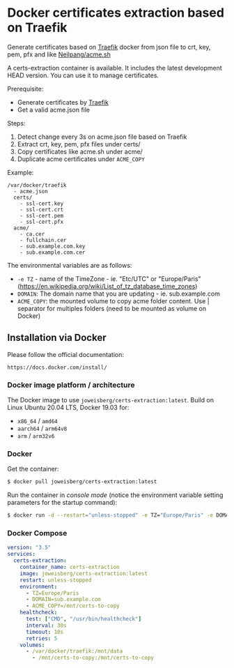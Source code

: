 # Docker certificates extraction based on Traefik

Generate certificates based on [Traefik](https://docs.traefik.io/) docker from json file to crt, key, pem, pfx and like [Neilpang/acme.sh](https://github.com/acmesh-official/acme.sh)

A certs-extraction container is available. It includes the latest development HEAD version. You can use it to manage certificates.

Prerequisite:

* Generate certificates by [Traefik](https://docs.traefik.io/)
* Get a valid acme.json file

Steps:
1. Detect change every 3s on acme.json file based on Traefik
2. Extract crt, key, pem, pfx files under certs/
3. Copy certificates like acme.sh under acme/
4. Duplicate acme certificates under `ACME_COPY`

Example:

    /var/docker/traefik
      - acme.json
      certs/
        - ssl-cert.key
        - ssl-cert.crt
        - ssl-cert.pem
        - ssl-cert.pfx
      acme/
        - ca.cer
        - fullchain.cer
        - sub.example.com.key
        - sub.example.com.cer

The environmental variables are as follows:
* `-e TZ` - name of the TimeZone - ie. "Etc/UTC" or "Europe/Paris" (https://en.wikipedia.org/wiki/List_of_tz_database_time_zones)
* `DOMAIN`: The domain name that you are updating - ie. sub.example.com
* `ACME_COPY`: the mounted volume to copy acme folder content. Use | separator for multiples folders (need to be mounted as volume on Docker)

## Installation via Docker

Please follow the official documentation:

    https://docs.docker.com/install/

### Docker image platform / architecture

The Docker image to use `joweisberg/certs-extraction:latest`.
Build on Linux Ubuntu 20.04 LTS, Docker 19.03 for:
- `x86_64` / `amd64`
- `aarch64` / `arm64v8`
- `arm` / `arm32v6`

### Docker

Get the container:
```bash
$ docker pull joweisberg/certs-extraction:latest
```

Run the container in *console mode* (notice the environment variable setting parameters for the startup command):
```bash
$ docker run -d --restart="unless-stopped" -e TZ="Europe/Paris" -e DOMAIN="sub.example.com" -v /var/docker/traefik:/mnt/data joweisberg/certs-extraction:latest
```

### Docker Compose

```yml
version: "3.5"
services:
  certs-extraction:
    container_name: certs-extraction
    image: joweisberg/certs-extraction:latest
    restart: unless-stopped
    environment:
      - TZ=Europe/Paris
      - DOMAIN=sub.example.com
      - ACME_COPY=/mnt/certs-to-copy
    healthcheck:
      test: ["CMD", "/usr/bin/healthcheck"]
      interval: 30s
      timeout: 10s
      retries: 5
    volumes:
      - /var/docker/traefik:/mnt/data
        - /mnt/certs-to-copy:/mnt/certs-to-copy
```
